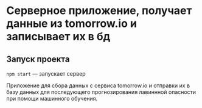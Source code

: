 # Серверное приложение, получает данные из tomorrow.io и записывает их в бд

## Запуск проекта

`npm start` — запускает сервер

Приложение для сбора данных с сервиса tomorrow.io и отправки их в базу данных для последующего прогнозирования лавиннной опасности при помощи машинного обучения.
